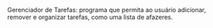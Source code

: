 Gerenciador de Tarefas: programa que permita ao usuário adicionar, remover e organizar tarefas, como uma lista de afazeres.







